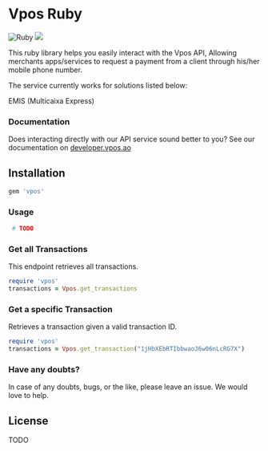 # Vpos Ruby

![Ruby](https://github.com/nextbss/vpos-ruby/workflows/Ruby/badge.svg)
[![](https://img.shields.io/badge/nextbss-opensource-blue.svg)](https://www.nextbss.co.ao)

This ruby library helps you easily interact with the Vpos API,
Allowing merchants apps/services to request a payment from a client through his/her mobile phone number.

The service currently works for solutions listed below:

EMIS (Multicaixa Express)

### Documentation
Does interacting directly with our API service sound better to you? 
See our documentation on [developer.vpos.ao](https://developer.vpos.ao)

## Installation
```ruby
gem 'vpos'
```

### Usage
```ruby
 # TODO
```

### Get all Transactions
This endpoint retrieves all transactions.
```ruby
require 'vpos'
transactions = Vpos.get_transactions
```

### Get a specific Transaction
Retrieves a transaction given a valid transaction ID.
```ruby
require 'vpos'
transactions = Vpos.get_transaction("1jHbXEbRTIbbwaoJ6w06nLcRG7X")
```

### Have any doubts?
In case of any doubts, bugs, or the like, please leave an issue. We would love to help.

License
----------------
TODO